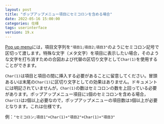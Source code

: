 ```yaml
---
layout: post
title: "ポップアップメニュー項目にセミコロンを含める場合"
date: 2022-05-16 15:00:00
categories: 仕様
tags: userinterface
version: 19.x
---
```


[Pop up menu](https://doc.4d.com/4Dv19/4D/19.1/Pop-up-menu.301-5652908.ja.html)には，項目文字列を`"項目1;項目2;項目3"`のようにセミコロン記号で区切って渡します。特殊な文字（メタ文字）を項目に表示したい場合，そのような文字を打ち消すための合図および代替の区切り文字として`Char(1)`を使用することができます。

`Char(1)`は項目と項目の間に挿入する必要があることに留意してください。冒頭あるいは末尾の`Char(1)`に区切り文字としての効果はありません。ドキュメントには明記されていませんが，`Char(1)`の数はセミコロンの数を上回っている必要があります。ポップアップメニュー項目に`1`個のセミコロンを含める場合，`Char(1)`は`2`個以上必要なので，ポップアップメニューの項目数は`3`個以上が必要となります。これは仕様です。

例：`"セミコロン;項目1"+Char(1)+"項目2"+Char(1)+"項目3"`
